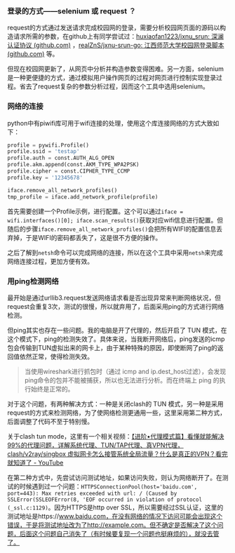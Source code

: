 ### 登录的方式——selenium 或 request ？

request的方式通过发送请求完成校园网的登录，需要分析校园网页面的源码以构造请求所需的参数，在github上有同学尝试过：[huxiaofan1223/jxnu_srun: 深澜认证协议 (github.com)](https://github.com/huxiaofan1223/jxnu_srun) ，[realZnS/jxnu-srun-go: 江西师范大学校园网登录脚本 (github.com)](https://github.com/realZnS/jxnu-srun-go) 等。

但现在校园网更新了，从网页中分析并构造参数变得困难。另一方面，selenium是一种更便捷的方式，通过模拟用户操作网页的过程对网页进行控制实现登录过程。省去了request复杂的参数分析过程，因而这个工具中选用selenium。

### 网络的连接

python中有piwifi库可用于wifi连接的处理，使用这个库连接网络的方式大致如下：

```python
profile = pywifi.Profile()
profile.ssid = 'testap'
profile.auth = const.AUTH_ALG_OPEN
profile.akm.append(const.AKM_TYPE_WPA2PSK)
profile.cipher = const.CIPHER_TYPE_CCMP
profile.key = '12345678'

iface.remove_all_network_profiles()
tmp_profile = iface.add_network_profile(profile)
```

首先需要创建一个Profile示例，进行配置。这个可以通过`iface = wifi.interfaces()[0]; iface.scan_results()`获取对应wifi信息进行配置。但随后的步骤`iface.remove_all_network_profiles()`会把所有WIFI的配置信息丢弃掉，于是WIFI的密码都丢失了，这是很不方便的操作。

之后了解到`netsh`命令可以完成网络的连接，所以在这个工具中采用`netsh`来完成网络连接过程，更加方便有效。

### 用ping检测网络

最开始是通过urllib3.request发送网络请求看是否出现异常来判断网络状况，但request会重复3次，测试的很慢，所以就弃用了，后面采用ping的方式进行网络检测。

但ping其实也存在一些问题。我的电脑是开了代理的，然后开启了 TUN 模式，在这个模式下，ping的检测失效了。具体来说，当我断开网络后，ping发送的icmp包会传输到TUN虚拟出来的网卡上，由于某种特殊的原因，即使断网了ping的返回值依然正常，使得检测失效。

> 当使用wireshark进行抓包时（通过 icmp and ip.dest_host过滤），会发现ping命令的包并不能被捕获，所以也无法进行分析。而在终端上 ping 的执行始终是正常的。

对于这个问题，有两种解决方式：一种是关闭clash的 TUN 模式，另一种是采用request的方式来检测网络，为了使网络检测更通用一些，这里采用第二种方式，后面调整了代码不至于特别慢。

关于clash tun mode，这里有一个相关视频：[【进阶•代理模式篇】看懂就能解决99%的代理问题，详解系统代理、TUN/TAP代理、真VPN代理，clash/v2ray/singbox 虚拟网卡怎么接管系统全局流量？什么是真正的VPN？看完就知道了 - YouTube](https://www.youtube.com/watch?v=qItL005LUik&t=302s)

在第二种方式中，先尝试访问测试地址，如果访问失败，则认为网络断开了。在测试的时候遇到过一个问题：`HTTPSConnectionPool(host='baidu.com', port=443): Max retries exceeded with url: / (Caused by SSLError(SSLEOFError(8, 'EOF occurred in violation of protocol (_ssl.c:1129)`。因为HTTPS是http over SSL，所以需要经过SSL认证，这里的测试地址是https://www.baidu.com，在没有网络的情况下访问可能会出现这个错误，于是将测试地址改为了http://example.com。但不确定是否解决了这个问题，后面这个问题自己消失了（有时候要复现一个问题也挺麻烦的），就没去管了。

